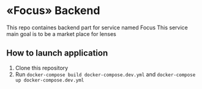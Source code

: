 # «Focus» Backend 

This repo containes backend part for service named Focus
This service main goal is to be a market place for lenses

## How to launch application

1. Clone this repository
2. Run `docker-compose build docker-compose.dev.yml` and `docker-compose up docker-compose.dev.yml`

